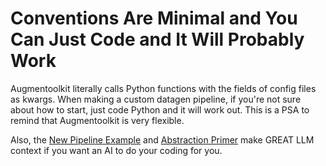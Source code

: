 # Conventions Are Minimal and You Can Just Code and It Will Probably Work

Augmentoolkit literally calls Python functions with the fields of config files as kwargs. When making a custom datagen pipeline, if you're not sure about how to start, just code Python and it will work out. This is a PSA to remind that Augmentoolkit is very flexible.

Also, the [New Pipeline Example](example.md) and [Abstraction Primer](abstractions_primer.md) make GREAT LLM context if you want an AI to do your coding for you.